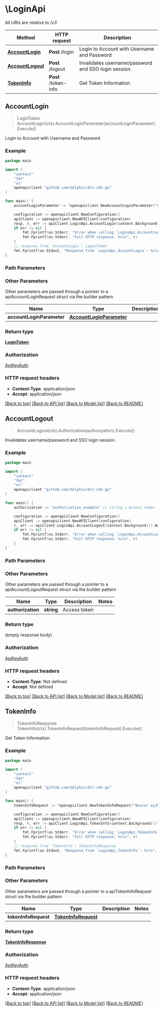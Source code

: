 # \LoginApi

All URIs are relative to */v3*

Method | HTTP request | Description
------------- | ------------- | -------------
[**AccountLogin**](LoginApi.md#AccountLogin) | **Post** /login | Login to Account with Username and Password 
[**AccountLogout**](LoginApi.md#AccountLogout) | **Post** /logout | Invalidates username/password and SSO login session.
[**TokenInfo**](LoginApi.md#TokenInfo) | **Post** /token-info | Get Token Information 



## AccountLogin

> LoginToken AccountLogin(ctx).AccountLoginParameter(accountLoginParameter).Execute()

Login to Account with Username and Password 

### Example

```go
package main

import (
    "context"
    "fmt"
    "os"
    openapiclient "github.com/delphix/dct-sdk-go"
)

func main() {
    accountLoginParameter := *openapiclient.NewAccountLoginParameter("Username_example", "Password_example") // AccountLoginParameter | 

    configuration := openapiclient.NewConfiguration()
    apiClient := openapiclient.NewAPIClient(configuration)
    resp, r, err := apiClient.LoginApi.AccountLogin(context.Background()).AccountLoginParameter(accountLoginParameter).Execute()
    if err != nil {
        fmt.Fprintf(os.Stderr, "Error when calling `LoginApi.AccountLogin``: %v\n", err)
        fmt.Fprintf(os.Stderr, "Full HTTP response: %v\n", r)
    }
    // response from `AccountLogin`: LoginToken
    fmt.Fprintf(os.Stdout, "Response from `LoginApi.AccountLogin`: %v\n", resp)
}
```

### Path Parameters



### Other Parameters

Other parameters are passed through a pointer to a apiAccountLoginRequest struct via the builder pattern


Name | Type | Description  | Notes
------------- | ------------- | ------------- | -------------
 **accountLoginParameter** | [**AccountLoginParameter**](AccountLoginParameter.md) |  | 

### Return type

[**LoginToken**](LoginToken.md)

### Authorization

[ApiKeyAuth](../README.md#ApiKeyAuth)

### HTTP request headers

- **Content-Type**: application/json
- **Accept**: application/json

[[Back to top]](#) [[Back to API list]](../README.md#documentation-for-api-endpoints)
[[Back to Model list]](../README.md#documentation-for-models)
[[Back to README]](../README.md)


## AccountLogout

> AccountLogout(ctx).Authorization(authorization).Execute()

Invalidates username/password and SSO login session.

### Example

```go
package main

import (
    "context"
    "fmt"
    "os"
    openapiclient "github.com/delphix/dct-sdk-go"
)

func main() {
    authorization := "authorization_example" // string | Access token

    configuration := openapiclient.NewConfiguration()
    apiClient := openapiclient.NewAPIClient(configuration)
    r, err := apiClient.LoginApi.AccountLogout(context.Background()).Authorization(authorization).Execute()
    if err != nil {
        fmt.Fprintf(os.Stderr, "Error when calling `LoginApi.AccountLogout``: %v\n", err)
        fmt.Fprintf(os.Stderr, "Full HTTP response: %v\n", r)
    }
}
```

### Path Parameters



### Other Parameters

Other parameters are passed through a pointer to a apiAccountLogoutRequest struct via the builder pattern


Name | Type | Description  | Notes
------------- | ------------- | ------------- | -------------
 **authorization** | **string** | Access token | 

### Return type

 (empty response body)

### Authorization

[ApiKeyAuth](../README.md#ApiKeyAuth)

### HTTP request headers

- **Content-Type**: Not defined
- **Accept**: Not defined

[[Back to top]](#) [[Back to API list]](../README.md#documentation-for-api-endpoints)
[[Back to Model list]](../README.md#documentation-for-models)
[[Back to README]](../README.md)


## TokenInfo

> TokenInfoResponse TokenInfo(ctx).TokenInfoRequest(tokenInfoRequest).Execute()

Get Token Information 

### Example

```go
package main

import (
    "context"
    "fmt"
    "os"
    openapiclient "github.com/delphix/dct-sdk-go"
)

func main() {
    tokenInfoRequest := *openapiclient.NewTokenInfoRequest("Bearer eyJhbGciOiJIUzI1NiJ9.eyJzdWIiOiIyIiwiaXNzIjoiYXBpZ3ctc2VydmljZXMtYXBwIiwiaWF0IjoxNjYwMDI1MTczLCJlbWFpbCI6ImppdGVuZHJhLm1hdGh1ckBkZWxwaGl4LmNvbSIsInVzZXJuYW1lIjoidXNlci00MjciLCJleHAiOjE2NjAxMTE1NzN9._9LgnIlkKUr2KVqjeFYqru3GxJr2-ztSmP0XO3vBkRo") // TokenInfoRequest |  (optional)

    configuration := openapiclient.NewConfiguration()
    apiClient := openapiclient.NewAPIClient(configuration)
    resp, r, err := apiClient.LoginApi.TokenInfo(context.Background()).TokenInfoRequest(tokenInfoRequest).Execute()
    if err != nil {
        fmt.Fprintf(os.Stderr, "Error when calling `LoginApi.TokenInfo``: %v\n", err)
        fmt.Fprintf(os.Stderr, "Full HTTP response: %v\n", r)
    }
    // response from `TokenInfo`: TokenInfoResponse
    fmt.Fprintf(os.Stdout, "Response from `LoginApi.TokenInfo`: %v\n", resp)
}
```

### Path Parameters



### Other Parameters

Other parameters are passed through a pointer to a apiTokenInfoRequest struct via the builder pattern


Name | Type | Description  | Notes
------------- | ------------- | ------------- | -------------
 **tokenInfoRequest** | [**TokenInfoRequest**](TokenInfoRequest.md) |  | 

### Return type

[**TokenInfoResponse**](TokenInfoResponse.md)

### Authorization

[ApiKeyAuth](../README.md#ApiKeyAuth)

### HTTP request headers

- **Content-Type**: application/json
- **Accept**: application/json

[[Back to top]](#) [[Back to API list]](../README.md#documentation-for-api-endpoints)
[[Back to Model list]](../README.md#documentation-for-models)
[[Back to README]](../README.md)

